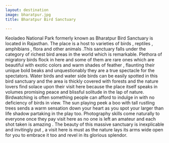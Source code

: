 ```yaml
---
layout: destination
image: bharatpur.jpg
title: Bharatpur Bird Sanctuary

---
```

Keoladeo National Park formerly known as Bharatpur Bird Sanctuary is located in Rajasthan. The place is a host to varieties of birds , reptiles , amphibians , flora and other animals .This sanctuary falls under the category of richest bird areas in the world which is remarkable. Plethora of migratory birds flock in here and some of them are rare ones which are beautiful with exotic colors and warm shades of feather , flaunting their unique bold beaks and unquestionably they are a true spectacle for the spectators.
Water birds and water side birds can be easily spotted in this bird sanctuary and the area is thickly covered with forests and the nature lovers find solace upon their visit here because the place itself speaks in volumes promising peace and blissful solitude in the lap of nature. Birdwatching is often something people can afford to indulge in with no deficiency of birds in view. The sun playing peek a boo with tall rustling trees sends a warm sensation down your heart as you spot your larger than life shadow partaking in the play too. Photography skills come naturally to everyone once they pay visit here as no one is left an amateur and each shot taken is amazing . The beauty of this massive sanctuary is inexplicable and invitingly put , a visit here is must as the nature lays its arms wide open for you to embrace it too and revel in its glorious splendor.

